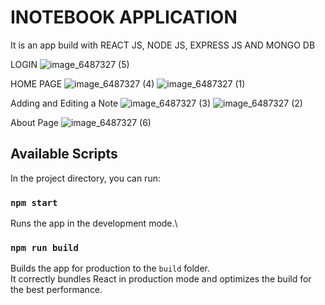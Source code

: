 # INOTEBOOK APPLICATION
It is an app build with REACT JS, NODE JS, EXPRESS JS AND MONGO DB

LOGIN 
![image_6487327 (5)](https://user-images.githubusercontent.com/52040912/180432318-2058b588-5df5-4207-9fd3-0a5e20f4413e.JPG)

HOME PAGE
![image_6487327 (4)](https://user-images.githubusercontent.com/52040912/180432391-93f165dc-db34-4d2a-9537-c525537fb0cb.JPG)
![image_6487327 (1)](https://user-images.githubusercontent.com/52040912/180432649-0e8aa8b8-125b-400e-a2e7-2423e40b842a.JPG)

Adding and Editing a Note
![image_6487327 (3)](https://user-images.githubusercontent.com/52040912/180432482-df7948f6-1990-4368-971d-2d11aeb8d28a.JPG)
![image_6487327 (2)](https://user-images.githubusercontent.com/52040912/180432526-b8a364db-73f8-4236-9f42-dc48d87ac823.JPG)

About Page
![image_6487327 (6)](https://user-images.githubusercontent.com/52040912/180432706-c6e45694-f11c-4e22-bb7c-a9c9ec4cfc1e.JPG)


## Available Scripts

In the project directory, you can run:

### `npm start`
Runs the app in the development mode.\

### `npm run build`
Builds the app for production to the `build` folder.\
It correctly bundles React in production mode and optimizes the build for the best performance.


